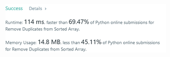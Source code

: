 ![Results of Remove Duplicates](https://github.com/ccbrantley/LeetCode/blob/main/RemoveDuplicates/image.png)
